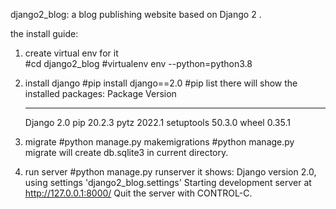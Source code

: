  django2_blog:
a blog publishing website based on Django 2 . 

the install guide:
1. create virtual env for it  
   #cd django2_blog
   #virtualenv env --python=python3.8
2. install django
   #pip install django==2.0
   #pip list
   there will show the installed packages:
    Package    Version
    ---------- -------
    Django     2.0
    pip        20.2.3
    pytz       2022.1
    setuptools 50.3.0
    wheel      0.35.1

3. migrate
   #python manage.py makemigrations
   #python manage.py migrate
   will create db.sqlite3 in current directory.
   
4. run server
   #python  manage.py runserver 
   it shows:
     Django version 2.0, using settings 'django2_blog.settings'
     Starting development server at http://127.0.0.1:8000/
     Quit the server with CONTROL-C.
 
